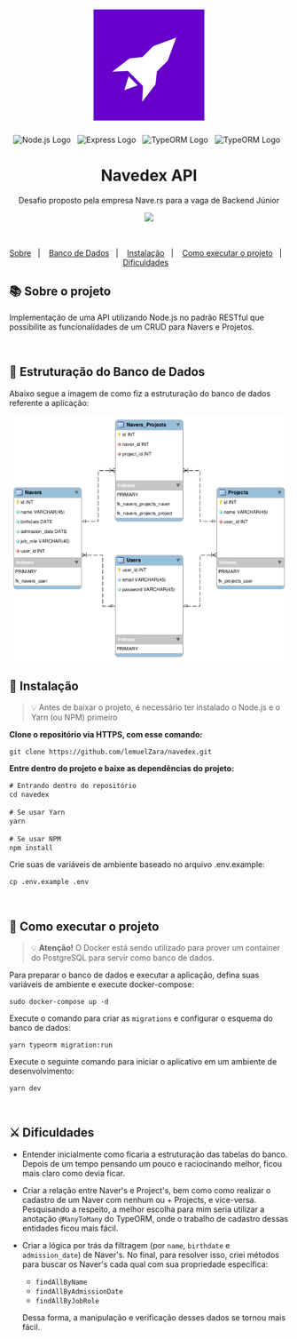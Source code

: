 <h1 align="center">
  <img src="./.github/nave-logo.png" width="200" />
</h1>

<p align="center">
  <img alt="Node.js Logo" src="https://img.shields.io/badge/Node.js-LTS-6600ca?logo=node.js&labelColor=fff">&nbsp;&nbsp;
  <img alt="Express Logo" src="https://img.shields.io/badge/Express-v4.17.1-6600ca?logo=express&labelColor=fff&logoColor=000">&nbsp;&nbsp;
  <img alt="TypeORM Logo" src="https://img.shields.io/badge/TypeORM-v0.2.54-6600ca?logo=typeorm&labelColor=fff&logoColor=000">&nbsp;&nbsp;
  <img alt="TypeORM Logo" src="https://img.shields.io/badge/Docker-v20.10.5-6600ca?logo=docker&labelColor=fff">&nbsp;&nbsp;
</p>

<h1 align="center">Navedex API</h1>
<p align="center">Desafio proposto pela empresa Nave.rs para a vaga de Backend Júnior</p>

<p align="center">
  <a href="https://insomnia.rest/run/?label=Navedex%20API&uri=https%3A%2F%2Fgithub.com%2FlemuelZara%2Fnavedex%2Fblob%2Fmain%2F.github%2Finsomnia.json">
  <img src="https://insomnia.rest/images/run.svg" />
</p>

<br>

<p align="center">
  <a href="#books-sobre-o-projeto">Sobre</a>&nbsp;&nbsp;&nbsp;|&nbsp;&nbsp;&nbsp;
  <a href="#bank-estruturação-do-banco-de-dados">Banco de Dados</a>&nbsp;&nbsp;&nbsp;|&nbsp;&nbsp;&nbsp;
  <a href="#construction_worker-instalação">Instalação</a>&nbsp;&nbsp;&nbsp;|&nbsp;&nbsp;&nbsp;
  <a href="#runner-como-executar-o-projeto">Como executar o projeto</a>&nbsp;&nbsp;&nbsp;|&nbsp;&nbsp;&nbsp;
  <a href="#crossed_swords-dificuldades">Dificuldades</a>&nbsp;&nbsp;&nbsp;
</p>

## :books: Sobre o projeto

Implementação de uma API utilizando Node.js no padrão RESTful que possibilite as funcionalidades de um CRUD para Navers e Projetos.

<br>

## :bank: Estruturação do Banco de Dados

Abaixo segue a imagem de como fiz a estruturação do banco de dados referente a aplicação:

<img src="./.github/nave-challenge-database.png">

<br>

## :construction_worker: Instalação

> 💡 Antes de baixar o projeto, é necessário ter instalado o Node.js e o Yarn (ou NPM) primeiro

**Clone o repositório via HTTPS, com esse comando:**

```shell
git clone https://github.com/lemuelZara/navedex.git
```

**Entre dentro do projeto e baixe as dependências do projeto:**
```shell
# Entrando dentro do repositório
cd navedex

# Se usar Yarn
yarn

# Se usar NPM
npm install
```

Crie suas de variáveis de ambiente baseado no arquivo .env.example:
```shell
cp .env.example .env
```

<br>

## :runner: Como executar o projeto

> 💡 **Atenção!** O Docker está sendo utilizado para prover um container do PostgreSQL para servir como banco de dados.

Para preparar o banco de dados e executar a aplicação, defina suas variáveis de ambiente e execute docker-compose:
```shell
sudo docker-compose up -d
```

Execute o comando para criar as `migrations` e configurar o esquema do banco de dados:
```shell
yarn typeorm migration:run
```

Execute o seguinte comando para iniciar o aplicativo em um ambiente de desenvolvimento:
```shell
yarn dev
```

<br>

## :crossed_swords: Dificuldades

  - Entender inicialmente como ficaria a estruturação das tabelas do banco. Depois de um tempo pensando um pouco e raciocinando melhor, ficou mais claro como devia ficar.

  - Criar a relação entre Naver's e Project's, bem como como realizar o cadastro de um Naver com nenhum ou + Projects, e vice-versa. Pesquisando a respeito, a melhor escolha para mim seria utilizar a anotação `@ManyToMany` do TypeORM, onde o trabalho de cadastro dessas entidades ficou mais fácil.

  - Criar a lógica por trás da filtragem (por `name`, `birthdate` e `admission_date`) de Naver's. No final, para resolver isso, criei métodos para buscar os Naver's cada qual com sua propriedade específica:
    - `findAllByName`
    - `findAllByAdmissionDate`
    - `findAllByJobRole`

    Dessa forma, a manipulação e verificação desses dados se tornou mais fácil.
